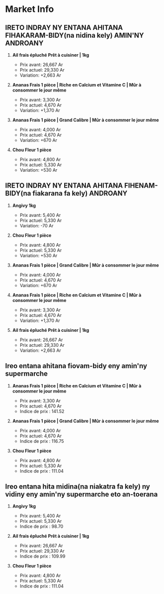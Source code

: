 # Market Info

## IRETO INDRAY NY ENTANA AHITANA FIHAKARAM-BIDY(na nidina kely) AMIN'NY ANDROANY

1. **Ail frais épluché Prêt à cuisiner | 1kg**
   - Prix avant: 26,667 Ar
   - Prix actuel: 29,330 Ar
   - Variation: +2,663 Ar

2. **Ananas Frais 1 pièce | Riche en Calcium et Vitamine C  | Mûr à consommer le jour même**
   - Prix avant: 3,300 Ar
   - Prix actuel: 4,670 Ar
   - Variation: +1,370 Ar

3. **Ananas Frais 1 pièce |  Grand Calibre | Mûr à consommer le jour même**
   - Prix avant: 4,000 Ar
   - Prix actuel: 4,670 Ar
   - Variation: +670 Ar

4. **Chou Fleur 1 pièce**
   - Prix avant: 4,800 Ar
   - Prix actuel: 5,330 Ar
   - Variation: +530 Ar

## IRETO INDRAY NY ENTANA AHITANA FIHENAM-BIDY(na fiakarana fa kely) ANDROANY

1. **Angivy 1kg**
   - Prix avant: 5,400 Ar
   - Prix actuel: 5,330 Ar
   - Variation: -70 Ar

2. **Chou Fleur 1 pièce**
   - Prix avant: 4,800 Ar
   - Prix actuel: 5,330 Ar
   - Variation: +530 Ar

3. **Ananas Frais 1 pièce |  Grand Calibre | Mûr à consommer le jour même**
   - Prix avant: 4,000 Ar
   - Prix actuel: 4,670 Ar
   - Variation: +670 Ar

4. **Ananas Frais 1 pièce | Riche en Calcium et Vitamine C  | Mûr à consommer le jour même**
   - Prix avant: 3,300 Ar
   - Prix actuel: 4,670 Ar
   - Variation: +1,370 Ar

5. **Ail frais épluché Prêt à cuisiner | 1kg**
   - Prix avant: 26,667 Ar
   - Prix actuel: 29,330 Ar
   - Variation: +2,663 Ar

## Ireo entana ahitana fiovam-bidy eny amin'ny supermarche

1. **Ananas Frais 1 pièce | Riche en Calcium et Vitamine C  | Mûr à consommer le jour même**
   - Prix avant: 3,300 Ar
   - Prix actuel: 4,670 Ar
   - Indice de prix : 141.52

2. **Ananas Frais 1 pièce |  Grand Calibre | Mûr à consommer le jour même**
   - Prix avant: 4,000 Ar
   - Prix actuel: 4,670 Ar
   - Indice de prix : 116.75

3. **Chou Fleur 1 pièce**
   - Prix avant: 4,800 Ar
   - Prix actuel: 5,330 Ar
   - Indice de prix : 111.04

## Ireo entana hita midina(na niakatra fa kely) ny vidiny eny amin'ny supermarche eto an-toerana

1. **Angivy 1kg**
   - Prix avant: 5,400 Ar
   - Prix actuel: 5,330 Ar
   - Indice de prix : 98.70

2. **Ail frais épluché Prêt à cuisiner | 1kg**
   - Prix avant: 26,667 Ar
   - Prix actuel: 29,330 Ar
   - Indice de prix : 109.99

3. **Chou Fleur 1 pièce**
   - Prix avant: 4,800 Ar
   - Prix actuel: 5,330 Ar
   - Indice de prix : 111.04

